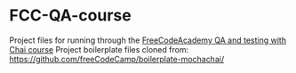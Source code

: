 # FCC-QA-course
Project files for running through the [FreeCodeAcademy QA and testing with Chai course](https://www.freecodecamp.org/learn/quality-assurance/#quality-assurance-and-testing-with-chai) 
Project boilerplate files cloned from: https://github.com/freeCodeCamp/boilerplate-mochachai/
